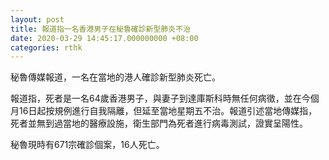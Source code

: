 ```yaml
---
layout: post
title: 報道指一名香港男子在秘魯確診新型肺炎不治
date: 2020-03-29 14:45:17.000000000 +08:00
categories: rthk
---
```


秘魯傳媒報道，一名在當地的港人確診新型肺炎死亡。

報道指，死者是一名64歲香港男子，與妻子到達庫斯科時無任何病徵，並在今個月16日起按規例進行自我隔離，但延至當地星期五不治。報道引述當地傳媒指，死者並無到過當地的醫療設施，衛生部門為死者進行病毒測試，證實呈陽性。

秘魯現時有671宗確診個案，16人死亡。
